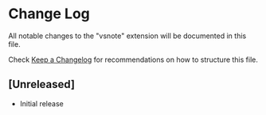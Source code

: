 # Change Log
All notable changes to the "vsnote" extension will be documented in this file.

Check [Keep a Changelog](http://keepachangelog.com/) for recommendations on how to structure this file.

## [Unreleased]
- Initial release